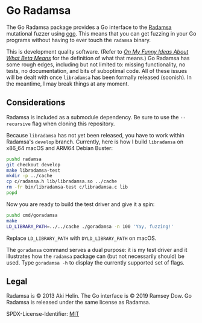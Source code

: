 # Go Radamsa

The Go Radamsa package provides a Go interface to the [Radamsa](https://gitlab.com/akihe/radamsa) mutational fuzzer using [cgo](https://golang.org/cmd/cgo/). This means that you can get fuzzing in your Go programs without having to ever touch the `radamsa` binary.

This is development quality software. (Refer to _[On My Funny Ideas About What Beta Means](https://inessential.com/2019/09/02/on_my_funny_ideas_about_what_beta_means)_ for the definition of what that means.) Go Radamsa has some rough edges, including but not limited to: missing functionality, no tests, no documentation, and bits of suboptimal code. All of these issues will be dealt with once `libradamsa` has been formally released (soonish). In the meantime, I may break things at any moment.

## Considerations

Radamsa is included as a submodule dependency. Be sure to use the `--recursive` flag when cloning this repository.

Because `libradamsa` has not yet been released, you have to work within Radamsa's `develop` branch. Currently, here is how I build `libradamsa` on x86_64 macOS and ARM64 Debian Buster:

```bash
pushd radamsa
git checkout develop
make libradamsa-test
mkdir -p ../cache
cp c/radamsa.h lib/libradamsa.so ../cache
rm -fr bin/libradamsa-test c/libradamsa.c lib
popd
```

Now you are ready to build the test driver and give it a spin:

```bash
pushd cmd/goradamsa
make
LD_LIBRARY_PATH=../../cache ./goradamsa -n 100 'Yay, fuzzing!'
```

Replace `LD_LIBRARY_PATH` with `DYLD_LIBRARY_PATH` on macOS.

The `goradamsa` command serves a dual purpose: it is my test driver and it illustrates how the `radamsa` package can (but not necessarily should) be used. Type `goradamsa -h` to display the currently supported set of flags.

## Legal

Radamsa is © 2013 Aki Helin. The Go interface is © 2019 Ramsey Dow. Go Radamsa is released under the same license as Radamsa.

SPDX-License-Identifier: [MIT](https://spdx.org/licenses/MIT)
